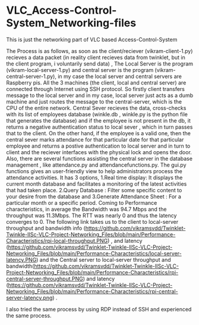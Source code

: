 # VLC_Access-Control-System_Networking-files

This is just the networking part of VLC based Access-Control-System 







The Process is as follows, as soon as the client/reciever (vikram-client-1.py) recieves a data packet (in reality client recieves data from twinklet, but in the client program, i voluntarily send data) , The  Local Server  is the program (vikram-local-server-1.py) and central server is the program  (vikram-central-server-1.py), in my case the local server and central servers are Raspberry pis. All the 3 machines (the client, local and central server) are connected through Internet using SSH protocol.  So firstly client transfers message to the local server and in my case, local server just acts as a dumb machine and just routes the message to the central-server, which is the CPU of the entire network. Central Sever recieves the data, cross-checks with its list of employees database (winkle.db , winkle.py is the python file that generates the database) and if the employee is not present in the db, it returns a negative authentication status to local sever , which in turn passes that to the client. On the other hand, if the employee is a valid one, then the central sever marks attendance for that particular date for that particular employee and returns a postive authentication to local server and in turn to client and the reciever interfaces with the physical lock and opens the door. Also, there are several functions assisting the central server in the database management , like attendance.py and attendancefunctions.py. The gui.py functions gives an user-friendly view to help administrators process the attendance activities. It has 3 options, 1.Real time display: It displays the current month database and facilitates a monitoring of the latest activities that had taken place. 2.Query Database : Filter some specific content to your desire from the database and 3.Generate Attendance Sheet : For a particular month or a specific period. Coming to Performance characteristics, in average the Bandwidth was 94.7 Mbps and the throughput was 11.3Mbps. The RTT was nearly 0 and thus the latency converges to 0. The following link takes us to the client to local-server throughput and bandwidth info (https://github.com/vikramsvdd/Twinklet-Twinkle-IISc-VLC-Project-Networking_Files/blob/main/Performance-Characteristics/rpi-local-throughput.PNG) , and latency (https://github.com/vikramsvdd/Twinklet-Twinkle-IISc-VLC-Project-Networking_Files/blob/main/Performance-Characteristics/local-server-latency.PNG) and the Central server to local-server throughput and bandwidth(https://github.com/vikramsvdd/Twinklet-Twinkle-IISc-VLC-Project-Networking_Files/blob/main/Performance-Characteristics/rpi-central-server-throughput.PNG) and latency (https://github.com/vikramsvdd/Twinklet-Twinkle-IISc-VLC-Project-Networking_Files/blob/main/Performance-Characteristics/rpi-central-server-latency.png) .

I also tried the same process by using RDP instead of SSH and experienced the same process.

